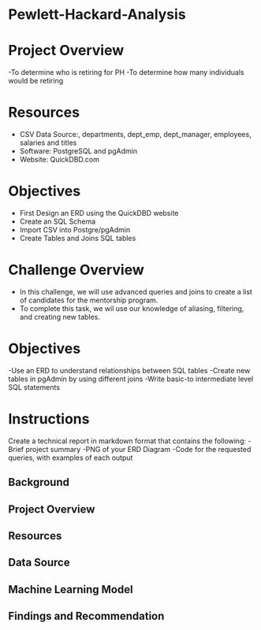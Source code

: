 # Pewlett-Hackard-Analysis

# Project Overview

-To determine who is retiring for PH 
-To determine how many individuals would be retiring 

# Resources
- CSV Data Source:, departments, dept_emp, dept_manager, employees, salaries and titles
- Software: PostgreSQL and pgAdmin
- Website: QuickDBD.com

# Objectives
- First Design an ERD using the QuickDBD website
- Create an SQL Schema
- Import CSV into Postgre/pgAdmin
- Create Tables and Joins SQL tables

# Challenge Overview
- In this challenge, we will use advanced queries and joins to create a list of candidates for the mentorship program. 
- To complete this task, we wil use our knowledge of aliasing, filtering, and creating new tables.

# Objectives
-Use an ERD to understand relationships between SQL tables
-Create new tables in pgAdmin by using different joins
-Write basic-to intermediate level SQL statements

# Instructions
Create a technical report in markdown format that contains the following:
-Brief project summary
-PNG of your ERD Diagram
-Code for the requested queries, with examples of each output



## Background
## Project Overview
## Resources
## Data Source
## Machine Learning Model
## Findings and Recommendation


